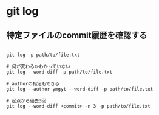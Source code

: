 # git log

## 特定ファイルのcommit履歴を確認する

```shell

git log -p path/to/file.txt

# 何が変わるかわかっていない
git log --word-diff -p path/to/file.txt

# authorの指定もできる
git log --author ymgyt --word-diff -p path/to/file.txt

# 起点から過去3回
git log --word-diff <commit> -n 3 -p path/to/file.txt
```

